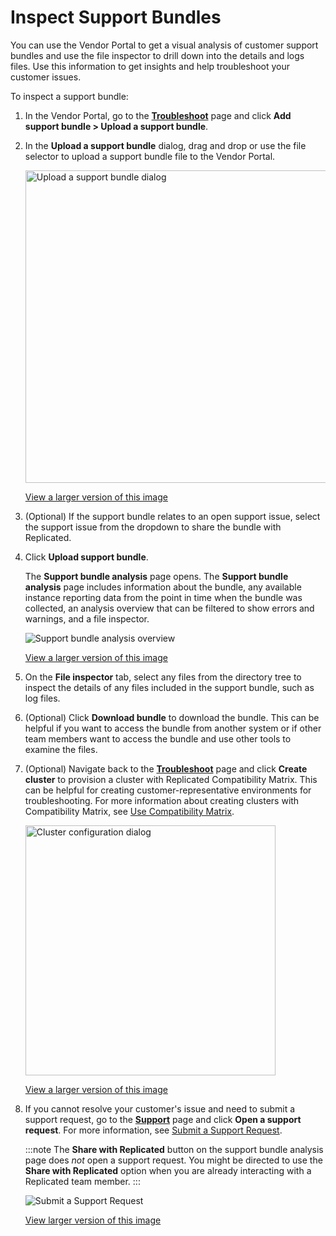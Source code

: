 # Inspect Support Bundles

You can use the Vendor Portal to get a visual analysis of customer support bundles and use the file inspector to drill down into the details and logs files. Use this information to get insights and help troubleshoot your customer issues.

To inspect a support bundle:

1. In the Vendor Portal, go to the [**Troubleshoot**](https://vendor.replicated.com/troubleshoot) page and click **Add support bundle > Upload a support bundle**.

1. In the **Upload a support bundle** dialog, drag and drop or use the file selector to upload a support bundle file to the Vendor Portal.

   <img alt="Upload a support bundle dialog" src="/images/support-bundle-analyze.png" width="500px"/>

   [View a larger version of this image](/images/support-bundle-analyze.png)

1. (Optional) If the support bundle relates to an open support issue, select the support issue from the dropdown to share the bundle with Replicated.

1. Click **Upload support bundle**.

   The **Support bundle analysis** page opens. The **Support bundle analysis** page includes information about the bundle, any available instance reporting data from the point in time when the bundle was collected, an analysis overview that can be filtered to show errors and warnings, and a file inspector.

   ![Support bundle analysis overview](/images/support-bundle-analysis-overview.png)

   [View a larger version of this image](/images/support-bundle-analysis-overview.png)

1. On the **File inspector** tab, select any files from the directory tree to inspect the details of any files included in the support bundle, such as log files.

1. (Optional) Click **Download bundle** to download the bundle. This can be helpful if you want to access the bundle from another system or if other team members want to access the bundle and use other tools to examine the files.

1. (Optional) Navigate back to the [**Troubleshoot**](https://vendor.replicated.com/troubleshoot) page and click **Create cluster** to provision a cluster with Replicated Compatibility Matrix. This can be helpful for creating customer-representative environments for troubleshooting. For more information about creating clusters with Compatibility Matrix, see [Use Compatibility Matrix](testing-how-to).

    <img alt="Cluster configuration dialog" src="/images/cmx-cluster-configuration.png" width="400px"/>

    [View a larger version of this image](/images/cmx-cluster-configuration.png)

1. If you cannot resolve your customer's issue and need to submit a support request, go to the [**Support**](https://vendor.replicated.com/) page and click **Open a support request**. For more information, see [Submit a Support Request](support-submit-request).

   :::note
   The **Share with Replicated** button on the support bundle analysis page does _not_ open a support request. You might be directed to use the **Share with Replicated** option when you are already interacting with a Replicated team member.
   :::

   ![Submit a Support Request](/images/support.png)

   [View larger version of this image](/images/support.png)